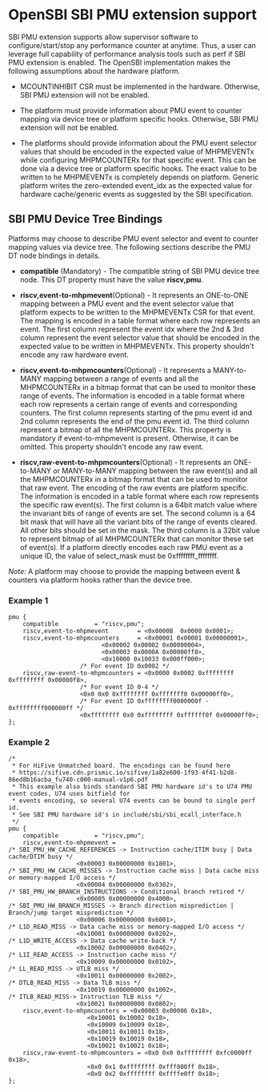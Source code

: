 OpenSBI SBI PMU extension support
==================================
SBI PMU extension supports allow supervisor software to configure/start/stop
any performance counter at anytime. Thus, a user can leverage full
capability of performance analysis tools such as perf if SBI PMU extension is
enabled. The OpenSBI implementation makes the following assumptions about the
hardware platform.

 * MCOUNTINHIBIT CSR must be implemented in the hardware. Otherwise, SBI PMU
extension will not be enabled.

 * The platform must provide information about PMU event to counter mapping
via device tree or platform specific hooks. Otherwise, SBI PMU extension will
not be enabled.

 * The platforms should provide information about the PMU event selector values
that should be encoded in the expected value of MHPMEVENTx while configuring
MHPMCOUNTERx for that specific event. This can be done via a device tree or
platform specific hooks. The exact value to be written to he MHPMEVENTx is
completely depends on platform. Generic platform writes the zero-extended event_idx
as the expected value for hardware cache/generic events as suggested by the SBI
specification.

SBI PMU Device Tree Bindings
----------------------------

Platforms may choose to describe PMU event selector and event to counter mapping
values via device tree. The following sections describe the PMU DT node
bindings in details.

* **compatible** (Mandatory) - The compatible string of SBI PMU device tree node.
This DT property must have the value **riscv,pmu**.

* **riscv,event-to-mhpmevent**(Optional) - It represents an ONE-to-ONE mapping
between a PMU event and the event selector value that platform expects to be
written to the MHPMEVENTx CSR for that event. The mapping is encoded in a
table format where each row represents an event. The first column represent the
event idx where the 2nd & 3rd column represent the event selector value that
should be encoded in the expected value to be written in MHPMEVENTx.
This property shouldn't encode any raw hardware event.

* **riscv,event-to-mhpmcounters**(Optional) - It represents a MANY-to-MANY
mapping between a range of events and all the MHPMCOUNTERx in a bitmap format
that can be used to monitor these range of events. The information is encoded in
a table format where each row represents a certain range of events and
corresponding counters. The first column represents starting of the pmu event id
and 2nd column represents the end of the pmu event id. The third column
represent a bitmap of all the MHPMCOUNTERx. This property is mandatory if
event-to-mhpmevent is present. Otherwise, it can be omitted. This property
shouldn't encode any raw event.

* **riscv,raw-event-to-mhpmcounters**(Optional) - It represents an ONE-to-MANY
or MANY-to-MANY mapping between the raw event(s) and all the MHPMCOUNTERx in
a bitmap format that can be used to monitor that raw event. The encoding of the
raw events are platform specific. The information is encoded in a table format
where each row represents the specific raw event(s). The first column is a 64bit
match value where the invariant bits of range of events are set. The second
column is a 64 bit mask that will have all the variant bits of the range of
events cleared. All other bits should be set in the mask.
The third column is a 32bit value to represent bitmap of all MHPMCOUNTERx that
can monitor these set of event(s).
If a platform directly encodes each raw PMU event as a unique ID, the value of
select_mask must be 0xffffffff_ffffffff.

*Note:* A platform may choose to provide the mapping between event & counters
via platform hooks rather than the device tree.

### Example 1

```
pmu {
	compatible 			= "riscv,pmu";
	riscv,event-to-mhpmevent 		= <0x0000B  0x0000 0x0001>;
	riscv,event-to-mhpmcounters 	= <0x00001 0x00001 0x00000001>,
						  <0x00002 0x00002 0x00000004>,
						  <0x00003 0x0000A 0x00000ff8>,
						  <0x10000 0x10033 0x000ff000>;
					/* For event ID 0x0002 */
	riscv,raw-event-to-mhpmcounters = <0x0000 0x0002 0xffffffff 0xffffffff 0x00000f8>,
					/* For event ID 0-4 */
					<0x0 0x0 0xffffffff 0xfffffff0 0x00000ff0>,
					/* For event ID 0xffffffff0000000f - 0xffffffff000000ff */
					<0xffffffff 0x0 0xffffffff 0xffffff0f 0x00000ff0>;
};
```

### Example 2

```
/*
 * For HiFive Unmatched board. The encodings can be found here
 * https://sifive.cdn.prismic.io/sifive/1a82e600-1f93-4f41-b2d8-86ed8b16acba_fu740-c000-manual-v1p6.pdf
 * This example also binds standard SBI PMU hardware id's to U74 PMU event codes, U74 uses bitfield for
 * events encoding, so several U74 events can be bound to single perf id.
 * See SBI PMU hardware id's in include/sbi/sbi_ecall_interface.h
 */
pmu {
	compatible 			= "riscv,pmu";
	riscv,event-to-mhpmevent =
/* SBI_PMU_HW_CACHE_REFERENCES -> Instruction cache/ITIM busy | Data cache/DTIM busy */
				   <0x00003 0x00000000 0x1801>,
/* SBI_PMU_HW_CACHE_MISSES -> Instruction cache miss | Data cache miss or memory-mapped I/O access */
				   <0x00004 0x00000000 0x0302>,
/* SBI_PMU_HW_BRANCH_INSTRUCTIONS -> Conditional branch retired */
				   <0x00005 0x00000000 0x4000>,
/* SBI_PMU_HW_BRANCH_MISSES -> Branch direction misprediction | Branch/jump target misprediction */
				   <0x00006 0x00000000 0x6001>,
/* L1D_READ_MISS -> Data cache miss or memory-mapped I/O access */
				   <0x10001 0x00000000 0x0202>,
/* L1D_WRITE_ACCESS -> Data cache write-back */
				   <0x10002 0x00000000 0x0402>,
/* L1I_READ_ACCESS -> Instruction cache miss */
				   <0x10009 0x00000000 0x0102>,
/* LL_READ_MISS -> UTLB miss */
				   <0x10011 0x00000000 0x2002>,
/* DTLB_READ_MISS -> Data TLB miss */
				   <0x10019 0x00000000 0x1002>,
/* ITLB_READ_MISS-> Instruction TLB miss */
				   <0x10021 0x00000000 0x0802>;
	riscv,event-to-mhpmcounters = <0x00003 0x00006 0x18>,
				      <0x10001 0x10002 0x18>,
				      <0x10009 0x10009 0x18>,
				      <0x10011 0x10011 0x18>,
				      <0x10019 0x10019 0x18>,
				      <0x10021 0x10021 0x18>;
	riscv,raw-event-to-mhpmcounters = <0x0 0x0 0xffffffff 0xfc0000ff 0x18>,
					  <0x0 0x1 0xffffffff 0xfff800ff 0x18>,
					  <0x0 0x2 0xffffffff 0xffffe0ff 0x18>;
};
```
